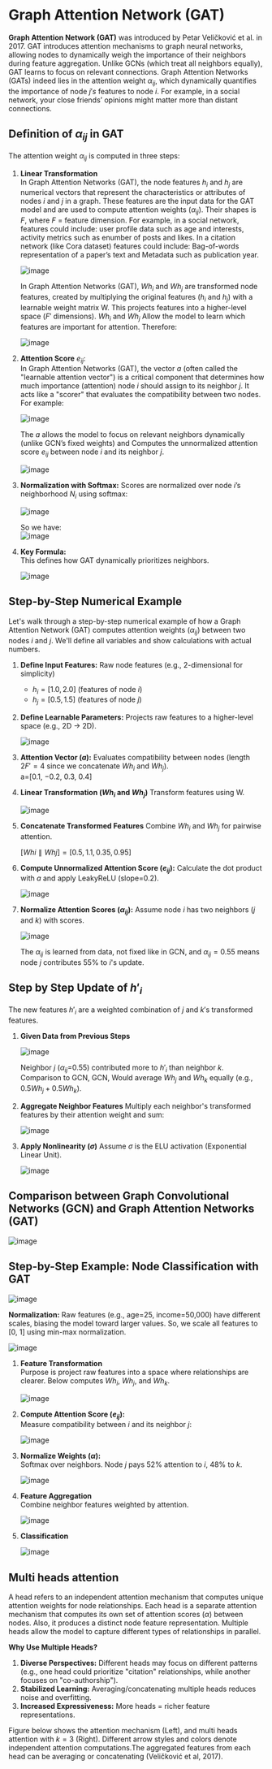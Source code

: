 # Graph Attention Network (GAT) 
**Graph Attention Network (GAT)** was introduced by Petar Veličković et al. in 2017. GAT introduces attention mechanisms to graph neural networks, allowing nodes to dynamically weigh the importance of their neighbors during feature aggregation. Unlike GCNs (which treat all neighbors equally), GAT learns to focus on relevant connections. Graph Attention Networks (GATs) indeed lies in the attention weight $α_{ij}$, which dynamically quantifies the importance of node $j's$ features to node $i$. For example, in a social network, your close friends’ opinions might matter more than distant connections.

## Definition of $α_{ij}$ in GAT
The attention weight $α_{ij}$ is computed in three steps:  
1. **Linear Transformation**  
   In Graph Attention Networks (GAT), the node features $h_i$ and $h_j$ are numerical vectors that represent the characteristics or attributes of nodes $i$ and $j$ in a graph. These features are the input data for the GAT model and are used to compute attention weights ($α_{ij}$). Their shapes is $F$, where $F$ = feature dimension. For example, in a social network, features could include: user profile data such as age and interests, activity metrics such as enumber of posts and likes.  In a citation network (like Cora dataset) features could include: Bag-of-words representation of a paper’s text and Metadata such as publication year.

   ![image](https://github.com/user-attachments/assets/08199dc5-6388-4834-8372-5efdd83c8c93)

   In Graph Attention Networks (GAT), $Wh_i$ and $Wh_j$ are transformed node features, created by multiplying the original features ($h_i$ and $h_j$) with a learnable weight matrix W. This projects features into a higher-level space ($F′$ dimensions).  $Wh_i$ and $Wh_j$ Allow the model to learn which features are important for attention. Therefore:

   ![image](https://github.com/user-attachments/assets/0b658328-85c5-490c-9610-6922ca18dbc2)

2.  **Attention Score** $e_{ij}$:  
   In Graph Attention Networks (GAT), the vector $a$ (often called the "learnable attention vector") is a critical component that determines how much importance (attention) node $i$ should assign to its neighbor $j$. It acts like a "scorer" that evaluates the compatibility between two nodes. For example:  

    ![image](https://github.com/user-attachments/assets/dc172806-879e-4bbc-b2ec-b64ee20476a4)  

    The $a$ allows the model to focus on relevant neighbors dynamically (unlike GCN’s fixed weights) and Computes the unnormalized attention score $e_{ij}$ between node $i$ and its neighbor $j$.

    ![image](https://github.com/user-attachments/assets/4968fcd2-994f-4811-9d8c-53b7369b3754)

4. **Normalization with Softmax:**
   Scores are normalized over node $i$’s neighborhood $N_i$ using softmax:

      ![image](https://github.com/user-attachments/assets/34a84016-4d17-4593-bdba-427ce4fe4fb4)

    So we have:  
    ![image](https://github.com/user-attachments/assets/d39d7726-517f-47ac-8d0a-efcbfd2a6ff7)


5. **Key Formula:**  
   This defines how GAT dynamically prioritizes neighbors.

   ![image](https://github.com/user-attachments/assets/389b2be5-76ad-4fb8-ba42-e8631b07ac87)


## Step-by-Step Numerical Example  
Let's walk through a step-by-step numerical example of how a Graph Attention Network (GAT) computes attention weights ($α_{ij}$) between two nodes $i$ and $j$. We'll define all variables and show calculations with actual numbers.  
1. **Define Input Features:** Raw node features (e.g., 2-dimensional for simplicity)
   * $h_i=[1.0,2.0]$ (features of node $i$)
   * $h_j=[0.5,1.5]$ (features of node $j$)
   
2. **Define Learnable Parameters:** Projects raw features to a higher-level space (e.g., 2D → 2D).
   
   ![image](https://github.com/user-attachments/assets/6036d805-a1ce-4d46-9519-36e20a4eda13)

3. **Attention Vector ($a$):** Evaluates compatibility between nodes (length $2F′=4$ since we concatenate $Wh_i$ and $Wh_j$).  
   a=[0.1, −0.2, 0.3, 0.4]
   
4. **Linear Transformation ($Wh_i$ and $Wh_j$)** Transform features using W.
   
   ![image](https://github.com/user-attachments/assets/ffd77f38-2b28-475e-950f-6dfcad1b06ba)  

5. **Concatenate Transformed Features** Combine $Wh_i$ and $Wh_j$ for pairwise attention.
   
   $[Wh i∥Whj]=[0.5,1.1,0.35,0.95]$
   
6. **Compute Unnormalized Attention Score ($e_{ij}$):** Calculate the dot product with $a$ and apply LeakyReLU (slope=0.2).  

   ![image](https://github.com/user-attachments/assets/d7641b4a-cc84-4465-8747-bb314f7529bb)

7. **Normalize Attention Scores ($α_{ij}$):** Assume node $i$ has two neighbors ($j$ and $k$) with scores.

   ![image](https://github.com/user-attachments/assets/bbe59bd0-bcf9-4299-86b7-e0e56db38b2d)

   The $α_{ij}$ is learned from data, not fixed like in GCN, and $α_{ij}=0.55$ means node $j$ contributes 55% to $i$'s update. 

## Step by Step Update of $h'_i$
The new features $h'_i$ are a weighted combination of $j$ and $k'$s transformed features.  

1. **Given Data from Previous Steps** 
   
   ![image](https://github.com/user-attachments/assets/657b501c-cb04-49d0-8f6a-488913bf7b50)

   Neighbor $j$ ($α_{ij}$=0.55) contributed more to $h'_i$ than neighbor $k$. Comparison to GCN, GCN, Would average $Wh_j$ and $Wh_k$ equally (e.g., $0.5Wh_j + 0.5Wh_k$).

2. **Aggregate Neighbor Features** Multiply each neighbor's transformed features by their attention weight and sum:
   
   ![image](https://github.com/user-attachments/assets/d923232e-3350-40ec-be88-8ae0cfdb7d8c)

3. **Apply Nonlinearity ($σ$)** Assume $σ$ is the ELU activation (Exponential Linear Unit).

   ![image](https://github.com/user-attachments/assets/1ef260b6-1ce4-48c2-945f-8ff17d8e9b60)

## Comparison between Graph Convolutional Networks (GCN) and Graph Attention Networks (GAT)
![image](https://github.com/user-attachments/assets/4ce89a95-e2f2-4d5d-81c9-041f58c169a9)

## Step-by-Step Example: Node Classification with GAT

![image](https://github.com/user-attachments/assets/a955167a-e123-48e2-8243-b5f467d9a42b)


**Normalization:** Raw features (e.g., age=25, income=50,000) have different scales, biasing the model toward larger values. So, we scale all features to [0, 1] using min-max normalization.

   ![image](https://github.com/user-attachments/assets/13e0ba45-962c-4ad2-a9b2-82a2fdcd0dc2)

1. **Feature Transformation**  
   Purpose is project raw features into a space where relationships are clearer. Below computes $Wh_i$, $Wh_j$, and $Wh_k$.
   
   ![image](https://github.com/user-attachments/assets/d9ff09e1-16de-41b6-8206-54cb4d1f4708)

3. **Compute Attention Score ($e_{ij}$):**  
   Measure compatibility between $i$ and its neighbor $j$:
   
   ![image](https://github.com/user-attachments/assets/731dc5e6-d8b0-444b-b203-12bdc2340664)
   
4. **Normalize Weights ($α$):**  
   Softmax over neighbors. Node $j$ pays 52% attention to $i$, 48% to $k$. 
   
   ![image](https://github.com/user-attachments/assets/30b1addc-caee-4b7a-b32f-450553147e66)

5. **Feature Aggregation**  
   Combine neighbor features weighted by attention.
   
   ![image](https://github.com/user-attachments/assets/980f2c6f-bc13-4d5c-8879-550885fb5453)

6. **Classification**
   
   ![image](https://github.com/user-attachments/assets/fee986f4-39ec-40b3-a5b1-c2e87f73af58)

## Multi heads attention
A head refers to an independent attention mechanism that computes unique attention weights for node relationships. Each head is a separate attention mechanism that computes its own set of attention scores ($α$) between nodes. Also, it produces a distinct node feature representation. Multiple heads allow the model to capture different types of relationships in parallel.  

**Why Use Multiple Heads?** 
1. **Diverse Perspectives:** Different heads may focus on different patterns (e.g., one head could prioritize "citation" relationships, while another focuses on "co-authorship").
2. **Stabilized Learning:** Averaging/concatenating multiple heads reduces noise and overfitting.
3. **Increased Expressiveness:** More heads = richer feature representations.

Figure below shows the attention mechanism (Left), and multi heads attention with $k=3$ (Right). Different arrow styles and colors denote independent attention computations.The aggregated features from each head can be averaging or concatenating (Veličković et al, 2017).   


